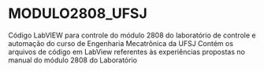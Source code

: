 # MODULO2808_UFSJ
Código LabVIEW para controle do módulo 2808 do laboratório de controle e automação do curso de Engenharia Mecatrônica da UFSJ
Contém os arquivos de código em LabView referentes às experiências propostas no manual do módulo 2808 do Laboratório
